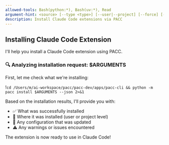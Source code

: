 ```yaml
---
allowed-tools: Bash(python:*), Bash(uv:*), Read
argument-hint: <source> [--type <type>] [--user|--project] [--force] [--all]
description: Install Claude Code extensions via PACC
---
```


## Installing Claude Code Extension

I'll help you install a Claude Code extension using PACC.

### 🔍 Analyzing installation request: $ARGUMENTS

First, let me check what we're installing:

!`cd /Users/m/ai-workspace/pacc/pacc-dev/apps/pacc-cli && python -m pacc install $ARGUMENTS --json 2>&1`

Based on the installation results, I'll provide you with:
- ✅ What was successfully installed
- 📁 Where it was installed (user or project level)
- 🔧 Any configuration that was updated
- ⚠️  Any warnings or issues encountered

The extension is now ready to use in Claude Code!